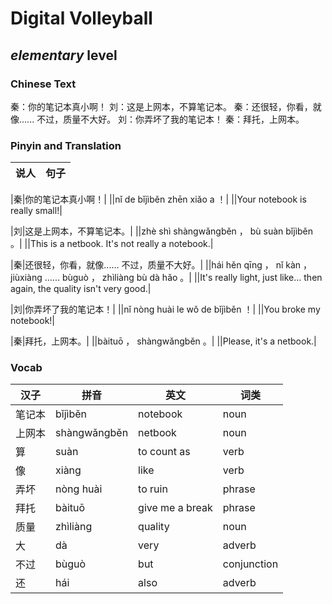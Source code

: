 # Digital Volleyball
## *elementary* level

### Chinese Text
秦：你的笔记本真小啊！
刘：这是上网本，不算笔记本。
秦：还很轻，你看，就像...... 不过，质量不大好。
刘：你弄坏了我的笔记本！
秦：拜托，上网本。

### Pinyin and Translation
|说人|句子|
|----|----|

|秦|你的笔记本真小啊！|
||nǐ de bǐjìběn zhēn xiǎo a ！|
||Your notebook is really small!|

|刘|这是上网本，不算笔记本。|
||zhè shì shàngwǎngběn ， bù suàn bǐjìběn 。|
||This is a netbook. It's not really a notebook.|

|秦|还很轻，你看，就像...... 不过，质量不大好。|
||hái hěn qīng ， nǐ kàn ， jiùxiàng ...... bùguò ， zhìliàng bù dà hǎo 。|
||It's really light, just like... then again, the quality isn't very good.|

|刘|你弄坏了我的笔记本！|
||nǐ nòng huài le wǒ de bǐjìběn ！|
||You broke my notebook!|

|秦|拜托，上网本。|
||bàituō ， shàngwǎngběn 。|
||Please, it's a netbook.|
### Vocab
|汉子|拼音|英文|词类|
|----|----|----|----|
|笔记本|bǐjìběn|notebook|noun|
|上网本|shàngwǎngběn|netbook|noun|
|算|suàn|to count as|verb|
|像|xiàng|like|verb|
|弄坏|nòng huài|to ruin|phrase|
|拜托|bàituō|give me a break|phrase|
|质量|zhìliàng|quality|noun|
|大|dà|very|adverb|
|不过|bùguò|but|conjunction|
|还|hái|also|adverb|